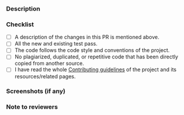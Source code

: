 <!--
    Thank you for contributing to our project, JuleLang!
    Be sure to follow our Code of Conduct and contributing guidelines, and fill in the details below.

    Contributing guidelines: https://github.com/julelang/jule/blob/master/CONTRIBUTING.md
-->

### Description

<!-- Describe what this PR introduces. -->
<!-- If any, link any issue that this PR solves. -->

### Checklist

<!-- Check the boxes below to ensure you have completed the checklist. -->

- [ ] A description of the changes in this PR is mentioned above.
- [ ] All the new and existing test pass.
- [ ] The code follows the code style and conventions of the project.
- [ ] No plagiarized, duplicated, or repetitive code that has been directly copied from another source.
- [ ] I have read the whole [Contributing guidelines](https://jule.dev/pages/contributing.html) of the project and its resources/related pages.

### Screenshots (if any)

<!--

If any, add screenshots to help explain your changes.
Remove these comments to highlight the screenshots in the PR.

|      Original       |      Updated       |
| :-----------------: | :----------------: |
| original screenshot | updated screenshot |

-->

### Note to reviewers

<!-- Please add a one-line description for developers or pull request viewers, if any. -->
